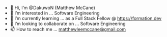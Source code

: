 - 👋 Hi, I’m @DakuwoN (Matthew McCane)
- 👀 I’m interested in ... Software Engineering 
- 🌱 I’m currently learning ... as a Full Stack Fellow @ https://formation.dev 
- 💞️ I’m looking to collaborate on ... Software Engineering
- 📫 How to reach me ... matthewleemccane@gmail.com

<!---
DakuwoN/DakuwoN is a ✨ special ✨ repository because its `README.md` (this file) appears on your GitHub profile.
You can click the Preview link to take a look at your changes.
--->
